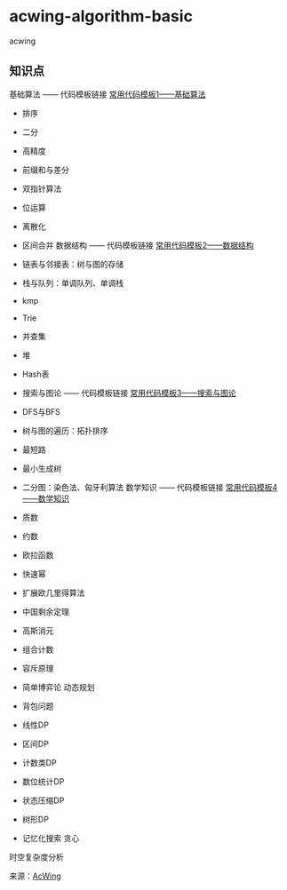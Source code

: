 # acwing-algorithm-basic
acwing
## 知识点  
基础算法 —— 代码模板链接 [常用代码模板1——基础算法](https://www.acwing.com/blog/content/277/)

- 排序
- 二分
- 高精度
- 前缀和与差分
- 双指针算法
- 位运算
- 离散化
- 区间合并
数据结构 —— 代码模板链接 [常用代码模板2——数据结构](https://www.acwing.com/blog/content/404/)

- 链表与邻接表：树与图的存储
- 栈与队列：单调队列、单调栈
- kmp
- Trie
- 并查集
- 堆
- Hash表
- 搜索与图论 —— 代码模板链接 [常用代码模板3——搜索与图论](https://www.acwing.com/blog/content/405/)

- DFS与BFS
- 树与图的遍历：拓扑排序
- 最短路
- 最小生成树
- 二分图：染色法、匈牙利算法
数学知识 —— 代码模板链接 [常用代码模板4——数学知识](https://www.acwing.com/blog/content/406/)

- 质数
- 约数
- 欧拉函数
- 快速幂
- 扩展欧几里得算法
- 中国剩余定理
- 高斯消元
- 组合计数
- 容斥原理
- 简单博弈论
动态规划

- 背包问题
- 线性DP
- 区间DP
- 计数类DP
- 数位统计DP
- 状态压缩DP
- 树形DP
- 记忆化搜索
贪心

时空复杂度分析



来源：[AcWing](https://www.acwing.com/activity/content/introduction/11/)
